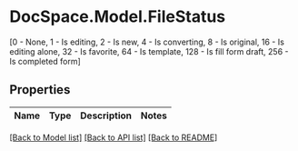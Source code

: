 # DocSpace.Model.FileStatus
[0 - None, 1 - Is editing, 2 - Is new, 4 - Is converting, 8 - Is original, 16 - Is editing alone, 32 - Is favorite, 64 - Is template, 128 - Is fill form draft, 256 - Is completed form]

## Properties

Name | Type | Description | Notes
------------ | ------------- | ------------- | -------------

[[Back to Model list]](../README.md#documentation-for-models) [[Back to API list]](../README.md#documentation-for-api-endpoints) [[Back to README]](../README.md)


